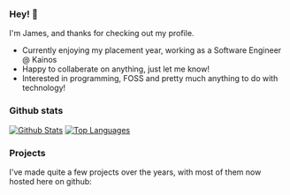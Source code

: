 ### Hey! 👋

I'm James, and thanks for checking out my profile.

- Currently enjoying my placement year, working as a Software Engineer @ Kainos
- Happy to collaberate on anything, just let me know!
- Interested in programming, FOSS and pretty much anything to do with technology!

### Github stats

[![Github Stats](https://github-readme-stats.vercel.app/api?username=James-McK&show_icons=true&count_private=true&bg_color=161320&text_color=D9E0EE&icon_color=DDB6F2&title_color=96CDFB&hide_rank=true&hide=contribs)](https://github.com/anuraghazra/github-readme-stats)
[![Top Languages](https://github-readme-stats.vercel.app/api/top-langs/?username=james-mck&layout=compact&bg_color=161320&text_color=D9E0EE&icon_color=DDB6F2&title_color=96CDFB)](https://github.com/anuraghazra/github-readme-stats)

### Projects

I've made quite a few projects over the years, with most of them now hosted here on github:
